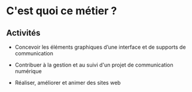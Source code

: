 # C'est quoi ce métier ?

## Activités

- Concevoir les éléments graphiques d’une interface et de supports de communication

- Contribuer à la gestion et au suivi d'un projet de communication numérique

- Réaliser, améliorer et animer des sites web
